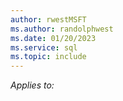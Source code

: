 ```yaml
---
author: rwestMSFT
ms.author: randolphwest
ms.date: 01/20/2023
ms.service: sql
ms.topic: include
---
```


*Applies to:*

